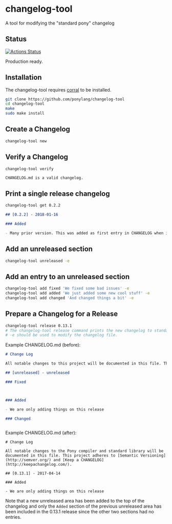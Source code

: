 # changelog-tool

A tool for modifying the "standard pony" changelog

## Status

[![Actions Status](https://github.com/ponylang/changelog-tool/workflows/vs-ponyc-latest/badge.svg)](https://github.com/ponylang/changelog-tool/actions)

Production ready.

## Installation

The changelog-tool requires [corral](https://github.com/ponylang/corral) to be installed.

```bash
git clone https://github.com/ponylang/changelog-tool
cd changelog-tool
make
sudo make install
```

## Create a Changelog

```bash
changelog-tool new
```

## Verify a Changelog

```bash
changelog-tool verify
```
```
CHANGELOG.md is a valid changelog.
```

## Print a single release changelog

```bash
changelog-tool get 0.2.2
```
```markdown
## [0.2.2] - 2018-01-16

### Added

- Many prior version. This was added as first entry in CHANGELOG when it was added to this project.

```

## Add an unreleased section

```bash
changelog-tool unreleased -e
```

## Add an entry to an unreleased section

```bash
changelog-tool add fixed 'We fixed some bad issues' -e
changelog-tool add added 'We just added some new cool stuff' -e
changelog-tool add changed 'And changed things a bit' -e
```

## Prepare a Changelog for a Release

```bash
changelog-tool release 0.13.1
# The changelog-tool release command prints the new changelog to standard output
# -e should be used to modify the changelog file.
```

Example CHANGELOG.md (before):
```markdown
# Change Log

All notable changes to this project will be documented in this file. This project adheres to [Semantic Versioning](http://semver.org/) and [Keep a CHANGELOG](http://keepachangelog.com/).

## [unreleased] - unreleased

### Fixed



### Added

- We are only adding things on this release

### Changed



```

Example CHANGELOG.md (after):
```
# Change Log

All notable changes to the Pony compiler and standard library will be documented in this file. This project adheres to [Semantic Versioning](http://semver.org/) and [Keep a CHANGELOG](http://keepachangelog.com/).

## [0.13.1] - 2017-04-14

### Added

- We are only adding things on this release

```

Note that a new unreleased area has been added to the top of the changelog and only the `Added` section of the previous unreleased area has been included in the 0.13.1 release since the other two sections had no entries.
